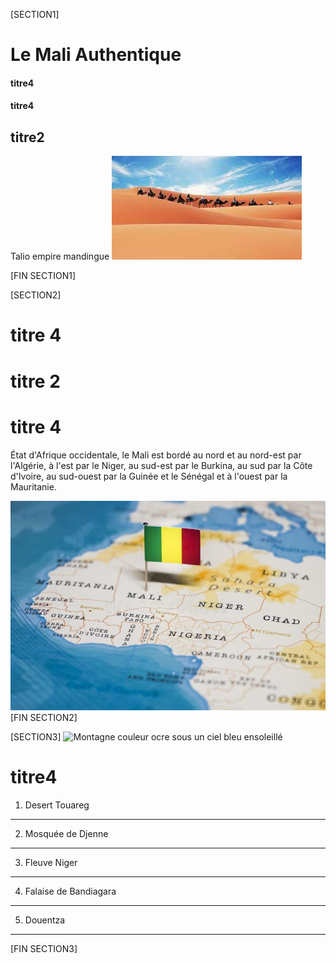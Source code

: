 [SECTION1]
# Le Mali Authentique
#### titre4
#### titre4
## titre2
Talio empire mandingue
![Chamelier traversant le Sahara sous un ciel bleu royal](/asset/img/section1.jpg)

[FIN SECTION1]

[SECTION2]
# titre 4
# titre 2
# titre 4

État d'Afrique occidentale, le Mali est bordé au nord et au nord-est par l'Algérie, à l'est par le Niger, au sud-est par le Burkina, au sud par la Côte d'Ivoire, au sud-ouest par la Guinée et le Sénégal et à l'ouest par la Mauritanie.

![carte africaine avec drapeau malien sur le Mali](/asset/img/CarteMali.jpg "localisation du Mali en Afrique")
[FIN SECTION2]

[SECTION3]
![Montagne couleur ocre sous un ciel bleu ensoleillé](/asset/img/Monthombori.jpg "Mont Hombori")

# titre4
1. Desert Touareg
___
2. Mosquée de Djenne
___
3. Fleuve Niger
___
4. Falaise de Bandiagara
___
5. Douentza
___
[FIN SECTION3]





